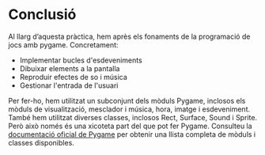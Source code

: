 # Conclusió
Al llarg d’aquesta pràctica, hem après els fonaments de la programació de jocs amb pygame. Concretament:

- Implementar bucles d'esdeveniments
- Dibuixar elements a la pantalla
- Reproduir efectes de so i música
- Gestionar l'entrada de l'usuari
  
Per fer-ho, hem utilitzat un subconjunt dels mòduls Pygame, inclosos els mòduls de visualització, mesclador i música, hora, imatge i esdeveniment. També hem utilitzat diverses classes, inclosos Rect, Surface, Sound i Sprite. Però això només és una xicoteta part del que pot fer Pygame. Consulteu la [documentació oficial de Pygame](https://www.pygame.org/docs/) per obtenir una llista completa de mòduls i classes disponibles.
